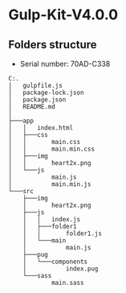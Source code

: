 ﻿# Gulp-Kit-V4.0.0

## Folders structure
 -  Serial number: 70AD-C338
```
C:.
│   gulpfile.js
│   package-lock.json
│   package.json
│   README.md
│   
├───app
│   │   index.html
│   ├───css
│   │       main.css
│   │       main.min.css 
│   ├───img
│   │       heart2x.png
│   └───js
│           main.js
│           main.min.js
└───src
    ├───img
    │       heart2x.png
    ├───js
    │   │   index.js
    │   ├───folder1
    │   │       folder1.js
    │   └───main
    │           main.js
    ├───pug
    │   └───components
    │           index.pug
    └───sass
            main.sass
```
            
            
